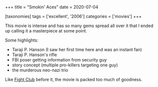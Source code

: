 +++
title = "Smokin' Aces"
date = 2020-07-04

[taxonomies]
tags = ['excellent', '2006']
categories = ['movies']
+++

This movie is intense and has so many gems spread all over it that I
ended up calling it a masterpiece at some point.

Some highlights:

- Taraji P. Hanson (I saw her first time here and was an instant fan)
- Taraji P. Hanson's rifle
- FBI poser getting information from security guy
- story concept (multiple pro-killers targeting one guy)
- the murderous neo-nazi trio

Like [Fight Club] before it, the movie is packed too much of goodness.

[Fight Club]: @/fight-club-1999.md
